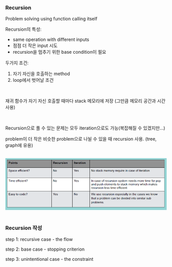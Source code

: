 ### Recursion

Problem solving using function calling itself

Recursion의 특성:
- same operation with different inputs
- 점점 더 작은 input 시도
- recursion을 멈추기 위한 base condition이 필요

두가지 조건:
1. 자기 자신을 호출하는 method
2. loop에서 벗어날 조건

<br/>

재귀 함수가 자기 자신 호출할 때마다 stack 메모리에 저장 (그만큼 메모리 공간과 시간 사용)

<br/>

Recursion으로 풀 수 있는 문제는 모두 iteration으로도 가능(복잡해질 수 있겠지만...)

problem이 더 작은 비슷한 problem으로 나뉠 수 있을 때 recursion 사용. (tree, graph에 유용)

<br/>

<img src = "../Images/image1.PNG">

<br/>
<br/>

### Recursion 작성

step 1: recursive case - the flow

step 2: base case - stopping criterion

step 3: unintentional case - the constraint